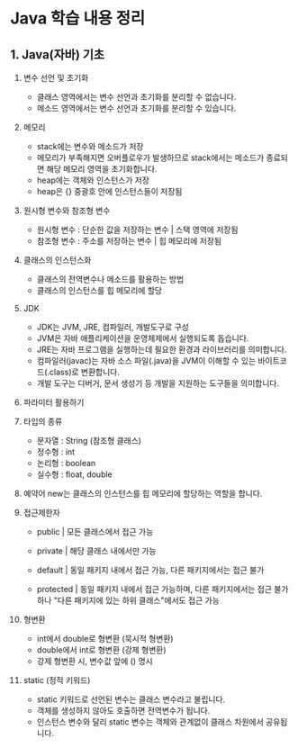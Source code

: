# Java 학습 내용 정리


## 1. Java(자바) 기초

1) 변수 선언 및 초기화
    - 클래스 영역에서는 변수 선언과 초기화를 분리할 수 없습니다.
    - 메소드 영역에서는 변수 선언과 초기화를 분리할 수 있습니다.

2) 메모리
    - stack에는 변수와 메소드가 저장
    - 메모리가 부족해지면 오버플로우가 발생하므로 stack에서는 메소드가 종료되면 해당 메모리 영역을 초기화합니다.
    - heap에는 객체와 인스턴스가 저장
    - heap은 {} 중괄호 안에 인스턴스들이 저장됨

3) 원시형 변수와 참조형 변수
    - 원시형 변수 : 단순한 값을 저장하는 변수 | 스택 영역에 저장됨
    - 참조형 변수 : 주소를 저장하는 변수 | 힙 메모리에 저장됨

4) 클래스의 인스턴스화
    - 클래스의 전역변수나 메소드를 활용하는 방법
    - 클래스의 인스턴스를 힙 메모리에 할당

5) JDK
    - JDK는 JVM, JRE, 컴파일러, 개발도구로 구성
    - JVM은 자바 애플리케이션을 운영체제에서 실행되도록 돕습니다.
    - JRE는 자바 프로그램을 실행하는데 필요한 환경과 라이브러리를 의미합니다.
    - 컴파일러(javac)는 자바 소스 파일(.java)을 JVM이 이해할 수 있는 바이트코드(.class)로 변환합니다.
    - 개발 도구는 디버거, 문서 생성기 등 개발을 지원하는 도구들을 의미합니다.


6) 파라미터 활용하기

7) 타입의 종류
    - 문자열 : String (참조형 클래스)
    - 정수형 : int
    - 논리형 : boolean
    - 실수형 : float, double

8) 예약어 new는 클래스의 인스턴스를 힙 메모리에 할당하는 역할을 합니다.

9) 접근제한자
    - public | 모든 클래스에서 접근 가능

    - private | 해당 클래스 내에서만 가능
    - default | 동일 패키지 내에서 접근 가능, 다른 패키지에서는 접근 불가
    - protected | 동일 패키지 내에서 접근 가능하며, 다른 패키지에서는 접근 불가하나 "다른 패키지에 있는 하위 클래스"에서도 접근 가능

10) 형변환
    - int에서 double로 형변환 (묵시적 형변환)
    - double에서 int로 형변환 (강제 형변환)
    - 강제 형변환 시, 변수값 앞에 () 명시

11) static (정적 키워드)
    - static 키워드로 선언된 변수는 클래스 변수라고 불립니다.
    - 객체를 생성하지 않아도 호출하면 전역변수가 됩니다.
    - 인스턴스 변수와 달리 static 변수는 객체와 관계없이 클래스 차원에서 공유됩니다.